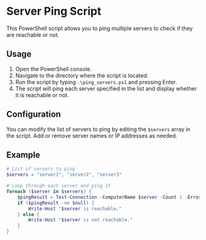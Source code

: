 # Server Ping Script

This PowerShell script allows you to ping multiple servers to check if they are reachable or not.

## Usage

1. Open the PowerShell console.
2. Navigate to the directory where the script is located.
3. Run the script by typing `.\ping_servers.ps1` and pressing Enter.
4. The script will ping each server specified in the list and display whether it is reachable or not.

## Configuration

You can modify the list of servers to ping by editing the `$servers` array in the script. Add or remove server names or IP addresses as needed.

## Example

```powershell
# List of servers to ping
$servers = "server1", "server2", "server3"

# Loop through each server and ping it
foreach ($server in $servers) {
    $pingResult = Test-Connection -ComputerName $server -Count 1 -ErrorAction SilentlyContinue
    if ($pingResult -ne $null) {
        Write-Host "$server is reachable."
    } else {
        Write-Host "$server is not reachable."
    }
}
